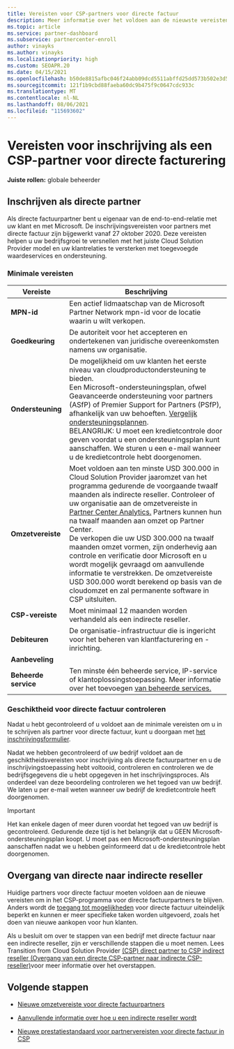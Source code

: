 ```yaml
---
title: Vereisten voor CSP-partners voor directe factuur
description: Meer informatie over het voldoen aan de nieuwste vereisten voor ondersteuning en services om een directe factuurpartner te worden in het Microsoft Cloud Solution Provider (CSP)-programma.
ms.topic: article
ms.service: partner-dashboard
ms.subservice: partnercenter-enroll
author: vinayks
ms.author: vinayks
ms.localizationpriority: high
ms.custom: SEOAPR.20
ms.date: 04/15/2021
ms.openlocfilehash: b50de8815afbc046f24abb09dcd5511abffd25dd573b502e3d592cf17760bd25
ms.sourcegitcommit: 121f1b9cbd88faeba60dc9b475f9c0647cdc933c
ms.translationtype: MT
ms.contentlocale: nl-NL
ms.lasthandoff: 08/06/2021
ms.locfileid: "115693602"
---
```

# <a name="requirements-to-enroll-as-a-csp-direct-bill-partner"></a>Vereisten voor inschrijving als een CSP-partner voor directe facturering

**Juiste rollen:** globale beheerder

## <a name="enroll-as-a-direct-partner"></a>Inschrijven als directe partner

Als directe factuurpartner bent u eigenaar van de end-to-end-relatie met uw klant en met Microsoft. De inschrijvingsvereisten voor partners met directe factuur zijn bijgewerkt vanaf 27 oktober 2020. Deze vereisten helpen u uw bedrijfsgroei te versnellen met het juiste Cloud Solution Provider model en uw klantrelaties te versterken met toegevoegde waardeservices en ondersteuning.  

### <a name="minimum-requirements"></a>Minimale vereisten

|**Vereiste**|  **Beschrijving**  |
|--------------------------------|--------------------------------------------------------------|
|**MPN-id**   |Een actief lidmaatschap van de Microsoft Partner Network mpn-id voor de locatie waarin u wilt verkopen.   |
|**Goedkeuring**   |De autoriteit voor het accepteren en ondertekenen van juridische overeenkomsten namens uw organisatie.|
|**Ondersteuning**   |De mogelijkheid om uw klanten het eerste niveau van cloudproductondersteuning te bieden. <br/>Een Microsoft-ondersteuningsplan, ofwel Geavanceerde ondersteuning voor partners (ASfP) of Premier Support for Partners (PSfP), afhankelijk van uw behoeften. [Vergelijk ondersteuningsplannen](https://partner.microsoft.com/support/partnersupport).<br/>BELANGRIJK: U moet een kredietcontrole door geven voordat u een ondersteuningsplan kunt aanschaffen. We sturen u een e-mail wanneer u de kredietcontrole hebt doorgenomen. |
|**Omzetvereiste**|Moet voldoen aan ten minste USD 300.000 in Cloud Solution Provider jaaromzet van het programma gedurende de voorgaande twaalf maanden als indirecte reseller. Controleer of uw organisatie aan de omzetvereiste in [Partner Center Analytics.](https://partner.microsoft.com/resources/detail/new-subscription-analytics-report-on-partner-center-guide-pdf) Partners kunnen hun na twaalf maanden aan omzet op Partner Center.<br/>De verkopen die uw USD 300.000 na twaalf maanden omzet vormen, zijn onderhevig aan controle en verificatie door Microsoft en u wordt mogelijk gevraagd om aanvullende informatie te verstrekken. De omzetvereiste USD 300.000 wordt berekend op basis van de cloudomzet en zal permanente software in CSP uitsluiten.|
|**CSP-vereiste**|Moet minimaal 12 maanden worden verhandeld als een indirecte reseller.| 
|**Debiteuren** |De organisatie-infrastructuur die is ingericht voor het beheren van klantfacturering en -inrichting.|
|**Aanbeveling**|             |
|**Beheerde service**   |Ten minste één beheerde service, IP-service of klantoplossingstoepassing. Meer informatie over het toevoegen [van beheerde services.](https://partner.microsoft.com/business-opportunities/managed-services-provider)|


### <a name="verify-direct-bill-eligibility"></a>Geschiktheid voor directe factuur controleren

Nadat u hebt gecontroleerd of u voldoet aan de minimale vereisten om u in te schrijven als partner voor directe factuur, kunt u doorgaan met [het inschrijvingsformulier](https://forms.office.com/r/0fP4fFT8n8).

Nadat we hebben gecontroleerd of uw bedrijf voldoet aan de geschiktheidsvereisten voor inschrijving als directe factuurpartner en u de inschrijvingstoepassing hebt voltooid, controleren en controleren we de bedrijfsgegevens die u hebt opgegeven in het inschrijvingsproces. Als onderdeel van deze beoordeling controleren we het tegoed van uw bedrijf. We laten u per e-mail weten wanneer uw bedrijf de kredietcontrole heeft doorgenomen.

>[!IMPORTANT]
>Het kan enkele dagen of meer duren voordat het tegoed van uw bedrijf is gecontroleerd. Gedurende deze tijd is het belangrijk dat u GEEN Microsoft-ondersteuningsplan koopt. U moet pas een Microsoft-ondersteuningsplan aanschaffen nadat we u hebben geïnformeerd dat u de kredietcontrole hebt doorgenomen.

## <a name="transition-from-direct-to-indirect-reseller"></a>Overgang van directe naar indirecte reseller

Huidige partners voor directe factuur moeten voldoen aan de nieuwe vereisten om in het CSP-programma voor directe factuurpartners te blijven. Anders wordt de [toegang tot mogelijkheden](restricted-direct-bill-capabilities.md) voor directe factuur uiteindelijk beperkt en kunnen er meer specifieke taken worden uitgevoerd, zoals het doen van nieuwe aankopen voor hun klanten.

Als u besluit om over te stappen van een bedrijf met directe factuur naar een indirecte reseller, zijn er verschillende stappen die u moet nemen. Lees Transition from Cloud Solution Provider [(CSP) direct partner to CSP indirect reseller (Overgang van een directe CSP-partner naar indirecte CSP-reseller)](transition-direct-to-indirect.md)voor meer informatie over het overstappen.

## <a name="next-steps"></a>Volgende stappen

- [Nieuwe omzetvereiste voor directe factuurpartners](./announcements/2020-october.md#13)
 
- [Aanvullende informatie over hoe u een indirecte reseller wordt](https://assetsprod.microsoft.com/csp-directbill-to-indirect-transition.pdf)

- [Nieuwe prestatiestandaard voor partnervereisten voor directe factuur in CSP](https://partner.microsoft.com/resources/collection/new-performance-standard-for-direct-bill-partner-requirements-in-csp#/)
